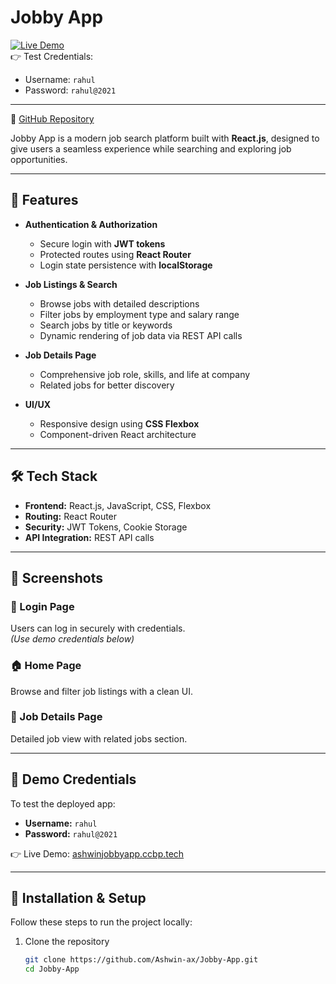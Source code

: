 # Jobby App  

[![Live Demo](https://img.shields.io/badge/Live-Demo-blue)](https://ashwinjobbyapp.ccbp.tech/)  
👉 Test Credentials:

* Username: `rahul`
* Password: `rahul@2021`

---
🔗 [GitHub Repository](https://github.com/Ashwin-ax/Jobby-App)  

Jobby App is a modern job search platform built with **React.js**, designed to give users a seamless experience while searching and exploring job opportunities.  

---

## 🚀 Features  

- **Authentication & Authorization**  
  - Secure login with **JWT tokens**  
  - Protected routes using **React Router**  
  - Login state persistence with **localStorage**  

- **Job Listings & Search**  
  - Browse jobs with detailed descriptions  
  - Filter jobs by employment type and salary range  
  - Search jobs by title or keywords  
  - Dynamic rendering of job data via REST API calls  

- **Job Details Page**  
  - Comprehensive job role, skills, and life at company  
  - Related jobs for better discovery  

- **UI/UX**  
  - Responsive design using **CSS Flexbox**  
  - Component-driven React architecture  

---

## 🛠️ Tech Stack  

- **Frontend:** React.js, JavaScript, CSS, Flexbox  
- **Routing:** React Router  
- **Security:** JWT Tokens, Cookie Storage  
- **API Integration:** REST API calls  

---

## 📸 Screenshots  

### 🔐 Login Page  
Users can log in securely with credentials.  
*(Use demo credentials below)*  

### 🏠 Home Page  
Browse and filter job listings with a clean UI.  

### 📄 Job Details Page  
Detailed job view with related jobs section.  

---

## 🔑 Demo Credentials  

To test the deployed app:  
- **Username:** `rahul`  
- **Password:** `rahul@2021`  

👉 Live Demo: [ashwinjobbyapp.ccbp.tech](https://ashwinjobbyapp.ccbp.tech/)  

---

## 📂 Installation & Setup  

Follow these steps to run the project locally:  

1. Clone the repository  
   ```bash
   git clone https://github.com/Ashwin-ax/Jobby-App.git
   cd Jobby-App
